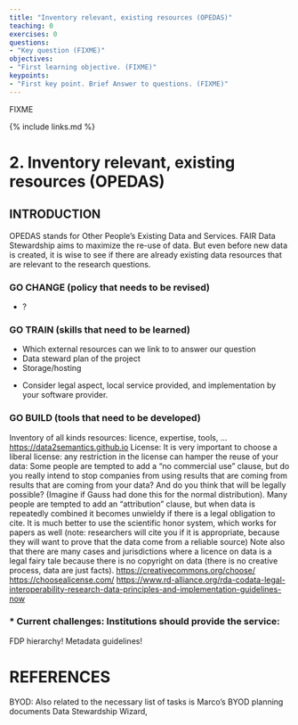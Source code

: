 ```yaml
---
title: "​Inventory relevant, existing resources (OPEDAS)"
teaching: 0
exercises: 0
questions:
- "Key question (FIXME)"
objectives:
- "First learning objective. (FIXME)"
keypoints:
- "First key point. Brief Answer to questions. (FIXME)"
---
```

FIXME

{% include links.md %}

# 2. Inventory relevant, existing resources (OPEDAS)
## INTRODUCTION 
OPEDAS stands for Other People’s Existing Data and Services.
FAIR Data Stewardship aims to maximize the re-use of data. But even before new data is created, it is wise to see if there are already existing data resources that are relevant to the research questions.

### GO CHANGE (policy that needs to be revised) 
- ?

### GO TRAIN (skills that need to be learned) 
- Which external resources can we link to to answer our question
- Data steward plan of the project
- Storage/hosting

* Consider legal aspect, local service provided, and implementation by your software provider.

### GO BUILD (tools that need to be developed) 
Inventory of all kinds resources: licence, expertise, tools, …
https://data2semantics.github.io 
License:
It is very important to choose a liberal license: any restriction in the license can hamper the reuse of your data:
Some people are tempted to add a “no commercial use” clause, but do you really intend to stop companies from using results that are coming from results that are coming from your data? And do you think that will be legally possible? (Imagine if Gauss had done this for the normal distribution).
Many people are tempted to add an “attribution” clause, but when data is repeatedly combined it becomes unwieldy if there is a legal obligation to cite. It is much better to use the scientific honor system, which works for papers as well (note: researchers will cite you if it is appropriate, because they will want to prove that the data come from a reliable source)
Note also that there are many cases and jurisdictions where a licence on data is a legal fairy tale because there is no copyright on data (there is no creative process, data are just facts).
https://creativecommons.org/choose/
https://choosealicense.com/
https://www.rd-alliance.org/rda-codata-legal-interoperability-research-data-principles-and-implementation-guidelines-now


### * Current challenges: Institutions should provide the service:
FDP hierarchy!
Metadata guidelines!

# REFERENCES
BYOD: Also related to the necessary list of tasks is Marco’s BYOD planning documents
Data Stewardship Wizard,
